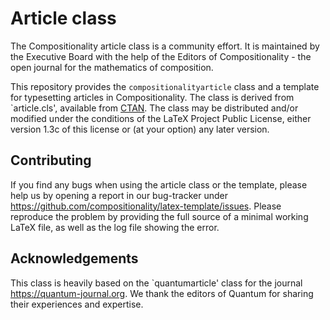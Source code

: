 # Article class

The Compositionality article class is a community effort. It is maintained by the Executive Board with the help of the Editors of Compositionality - the open journal for the mathematics of composition.

This repository provides the `compositionalityarticle` class and a template for typesetting articles in Compositionality.
The class is derived from `article.cls', available from [CTAN](https://www.ctan.org/pkg/article). 
The class may be distributed and/or modified under the conditions of the LaTeX Project Public License, either version 1.3c of this license or (at your option) any later version.

## Contributing
If you find any bugs when using the article class or the template, please help us by opening a report in our bug-tracker under https://github.com/compositionality/latex-template/issues. 
Please reproduce the problem by providing the full source of a minimal working LaTeX file, as well as the log file showing the error. 

## Acknowledgements
This class is heavily based on the `quantumarticle' class for the journal https://quantum-journal.org. We thank the editors of Quantum for sharing their experiences and expertise. 
